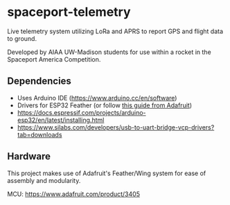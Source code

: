 # spaceport-telemetry
Live telemetry system utilizing LoRa and APRS to report GPS and flight data to ground.

Developed by AIAA UW-Madison students for use within a rocket in the Spaceport America Competition.

## Dependencies
- Uses Arduino IDE (https://www.arduino.cc/en/software)
- Drivers for ESP32 Feather (or follow [this guide from Adafruit](https://learn.adafruit.com/adafruit-huzzah32-esp32-feather/overview))
 - https://docs.espressif.com/projects/arduino-esp32/en/latest/installing.html
 - https://www.silabs.com/developers/usb-to-uart-bridge-vcp-drivers?tab=downloads

## Hardware
This project makes use of Adafruit's Feather/Wing system for ease of assembly and modularity.

MCU: https://www.adafruit.com/product/3405

